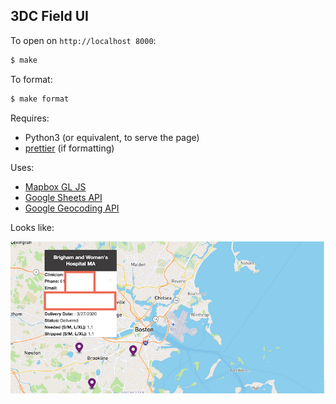 ## 3DC Field UI

To open on `http://localhost 8000`:

```bash
$ make
```

To format:

```bash
$ make format
```

Requires:

- Python3 (or equivalent, to serve the page)
- [prettier](https://prettier.io/) (if formatting)

Uses:

- [Mapbox GL JS](https://docs.mapbox.com/mapbox-gl-js/api/)
- [Google Sheets API](https://developers.google.com/sheets/api)
- [Google Geocoding API](https://developers.google.com/maps/documentation/javascript/geocoding)

Looks like:

![boston](images/3dc-1.png)
